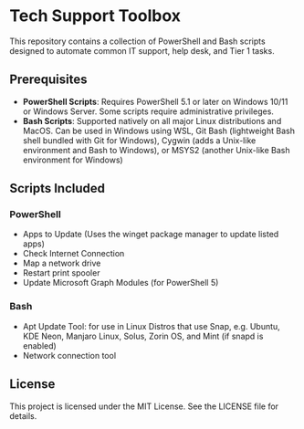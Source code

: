 # Tech Support Toolbox
This repository contains a collection of PowerShell and Bash scripts designed to automate common IT support, help desk, and Tier 1 tasks.

## Prerequisites

- **PowerShell Scripts**: Requires PowerShell 5.1 or later on Windows 10/11 or Windows Server. Some scripts require administrative privileges.
- **Bash Scripts**: Supported natively on all major Linux distributions and MacOS. Can be used in Windows using WSL, Git Bash (lightweight Bash shell bundled with Git for Windows), Cygwin (adds a Unix-like environment and Bash to Windows), or MSYS2 (another Unix-like Bash environment for Windows)

## Scripts Included

### PowerShell
- Apps to Update (Uses the winget package manager to update listed apps)
- Check Internet Connection
- Map a network drive
- Restart print spooler
- Update Microsoft Graph Modules (for PowerShell 5)

### Bash
- Apt Update Tool: for use in Linux Distros that use Snap, e.g. Ubuntu, KDE Neon, Manjaro Linux, Solus, Zorin OS, and Mint (if snapd is enabled)
- Network connection tool

## License

This project is licensed under the MIT License. See the LICENSE file for details.
